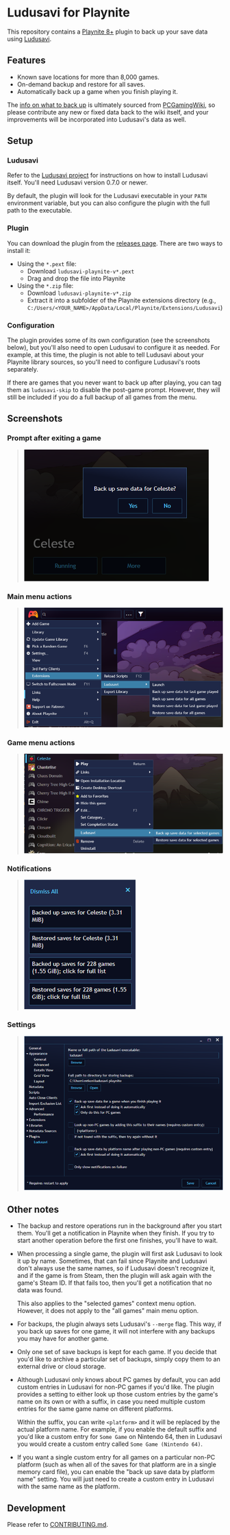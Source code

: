 # Ludusavi for Playnite
This repository contains a [Playnite 8+](https://playnite.link) plugin to
back up your save data using [Ludusavi](https://github.com/mtkennerly/ludusavi).

## Features
* Known save locations for more than 8,000 games.
* On-demand backup and restore for all saves.
* Automatically back up a game when you finish playing it.

The [info on what to back up](https://github.com/mtkennerly/ludusavi-manifest)
is ultimately sourced from [PCGamingWiki](https://www.pcgamingwiki.com/wiki/Home),
so please contribute any new or fixed data back to the wiki itself, and your
improvements will be incorporated into Ludusavi's data as well.

## Setup
### Ludusavi
Refer to the [Ludusavi project](https://github.com/mtkennerly/ludusavi)
for instructions on how to install Ludusavi itself. You'll need Ludusavi
version 0.7.0 or newer.

By default, the plugin will look for the Ludusavi executable in your `PATH`
environment variable, but you can also configure the plugin with the full
path to the executable.

### Plugin
You can download the plugin from the
[releases page](https://github.com/mtkennerly/ludusavi-playnite/releases).
There are two ways to install it:

* Using the `*.pext` file:
  * Download `ludusavi-playnite-v*.pext`
  * Drag and drop the file into Playnite
* Using the `*.zip` file:
  * Download `ludusavi-playnite-v*.zip`
  * Extract it into a subfolder of the Playnite extensions directory
    (e.g., `C:/Users/<YOUR_NAME>/AppData/Local/Playnite/Extensions/Ludusavi`)

### Configuration
The plugin provides some of its own configuration (see the screenshots below),
but you'll also need to open Ludusavi to configure it as needed. For example,
at this time, the plugin is not able to tell Ludusavi about your Playnite
library sources, so you'll need to configure Ludusavi's roots separately.

If there are games that you never want to back up after playing, you can tag
them as `ludusavi-skip` to disable the post-game prompt. However, they will
still be included if you do a full backup of all games from the menu.

## Screenshots
### Prompt after exiting a game
> ![Screenshot of prompt after exiting a game](docs/prompt.png)

### Main menu actions
> ![Screenshot of main menu actions](docs/actions.png)

### Game menu actions
> ![Screenshot of game menu actions](docs/actions-per-game.png)

### Notifications
> ![Screenshot of notifications](docs/notifications.png)

### Settings
> ![Screenshot of settings](docs/settings.png)

## Other notes
* The backup and restore operations run in the background after you start them.
  You'll get a notification in Playnite when they finish. If you try to start
  another operation before the first one finishes, you'll have to wait.
* When processing a single game, the plugin will first ask Ludusavi to look it
  up by name. Sometimes, that can fail since Playnite and Ludusavi don't always
  use the same names, so if Ludusavi doesn't recognize it, and if the game is
  from Steam, then the plugin will ask again with the game's Steam ID.
  If that fails too, then you'll get a notification that no data was found.

  This also applies to the "selected games" context menu option.
  However, it does not apply to the "all games" main menu option.
* For backups, the plugin always sets Ludusavi's `--merge` flag. This way,
  if you back up saves for one game, it will not interfere with any backups
  you may have for another game.
* Only one set of save backups is kept for each game. If you decide that
  you'd like to archive a particular set of backups, simply copy them to an
  external drive or cloud storage.
* Although Ludusavi only knows about PC games by default, you can add custom
  entries in Ludusavi for non-PC games if you'd like. The plugin provides a
  setting to either look up those custom entries by the game's name on its own
  or with a suffix, in case you need multiple custom entries for the same game
  name on different platforms.

  Within the suffix, you can write `<platform>` and it will be replaced by
  the actual platform name. For example, if you enable the default suffix and
  you'd like a custom entry for `Some Game` on Nintendo 64, then in Ludusavi
  you would create a custom entry called `Some Game (Nintendo 64)`.
* If you want a single custom entry for all games on a particular non-PC platform
  (such as when all of the saves for that platform are in a single memory card file),
  you can enable the "back up save data by platform name" setting. You will just need
  to create a custom entry in Ludusavi with the same name as the platform.

## Development
Please refer to [CONTRIBUTING.md](./CONTRIBUTING.md).
